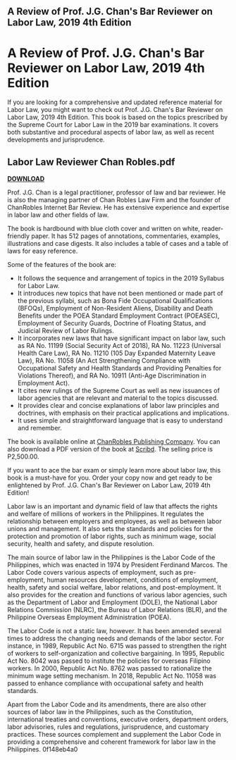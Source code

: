 ## A Review of Prof. J.G. Chan's Bar Reviewer on Labor Law, 2019 4th Edition

  
# A Review of Prof. J.G. Chan's Bar Reviewer on Labor Law, 2019 4th Edition
 
If you are looking for a comprehensive and updated reference material for Labor Law, you might want to check out Prof. J.G. Chan's Bar Reviewer on Labor Law, 2019 4th Edition. This book is based on the topics prescribed by the Supreme Court for Labor Law in the 2019 bar examinations. It covers both substantive and procedural aspects of labor law, as well as recent developments and jurisprudence.
 
## Labor Law Reviewer Chan Robles.pdf


[**DOWNLOAD**](https://www.google.com/url?q=https%3A%2F%2Fbyltly.com%2F2tKnN8&sa=D&sntz=1&usg=AOvVaw3RewNQaXVJ9WTBKf4z9psr)

 
Prof. J.G. Chan is a legal practitioner, professor of law and bar reviewer. He is also the managing partner of Chan Robles Law Firm and the founder of ChanRobles Internet Bar Review. He has extensive experience and expertise in labor law and other fields of law.
 
The book is hardbound with blue cloth cover and written on white, reader-friendly paper. It has 512 pages of annotations, commentaries, examples, illustrations and case digests. It also includes a table of cases and a table of laws for easy reference.
 
Some of the features of the book are:
 
- It follows the sequence and arrangement of topics in the 2019 Syllabus for Labor Law.
- It introduces new topics that have not been mentioned or made part of the previous syllabi, such as Bona Fide Occupational Qualifications (BFOQs), Employment of Non-Resident Aliens, Disability and Death Benefits under the POEA Standard Employment Contract (POEASEC), Employment of Security Guards, Doctrine of Floating Status, and Judicial Review of Labor Rulings.
- It incorporates new laws that have significant impact on labor law, such as RA No. 11199 (Social Security Act of 2018), RA No. 11223 (Universal Health Care Law), RA No. 11210 (105 Day Expanded Maternity Leave Law), RA No. 11058 (An Act Strengthening Compliance with Occupational Safety and Health Standards and Providing Penalties for Violations Thereof), and RA No. 10911 (Anti-Age Discrimination in Employment Act).
- It cites new rulings of the Supreme Court as well as new issuances of labor agencies that are relevant and material to the topics discussed.
- It provides clear and concise explanations of labor law principles and doctrines, with emphasis on their practical applications and implications.
- It uses simple and straightforward language that is easy to understand and remember.

The book is available online at [ChanRobles Publishing Company](https://publishing.chanrobles.com/laborlawreview-order.php). You can also download a PDF version of the book at [Scribd](https://www.scribd.com/document/520941902/Bar-Reviewer-on-Labor-Law-by-Chan-2019). The selling price is P2,500.00.
 
If you want to ace the bar exam or simply learn more about labor law, this book is a must-have for you. Order your copy now and get ready to be enlightened by Prof. J.G. Chan's Bar Reviewer on Labor Law, 2019 4th Edition!
  
Labor law is an important and dynamic field of law that affects the rights and welfare of millions of workers in the Philippines. It regulates the relationship between employers and employees, as well as between labor unions and management. It also sets the standards and policies for the protection and promotion of labor rights, such as minimum wage, social security, health and safety, and dispute resolution.
 
The main source of labor law in the Philippines is the Labor Code of the Philippines, which was enacted in 1974 by President Ferdinand Marcos. The Labor Code covers various aspects of employment, such as pre-employment, human resources development, conditions of employment, health, safety and social welfare, labor relations, and post-employment. It also provides for the creation and functions of various labor agencies, such as the Department of Labor and Employment (DOLE), the National Labor Relations Commission (NLRC), the Bureau of Labor Relations (BLR), and the Philippine Overseas Employment Administration (POEA).
 
The Labor Code is not a static law, however. It has been amended several times to address the changing needs and demands of the labor sector. For instance, in 1989, Republic Act No. 6715 was passed to strengthen the right of workers to self-organization and collective bargaining. In 1995, Republic Act No. 8042 was passed to institute the policies for overseas Filipino workers. In 2000, Republic Act No. 8762 was passed to rationalize the minimum wage setting mechanism. In 2018, Republic Act No. 11058 was passed to enhance compliance with occupational safety and health standards.
 
Apart from the Labor Code and its amendments, there are also other sources of labor law in the Philippines, such as the Constitution, international treaties and conventions, executive orders, department orders, labor advisories, rules and regulations, jurisprudence, and customary practices. These sources complement and supplement the Labor Code in providing a comprehensive and coherent framework for labor law in the Philippines.
 0f148eb4a0
